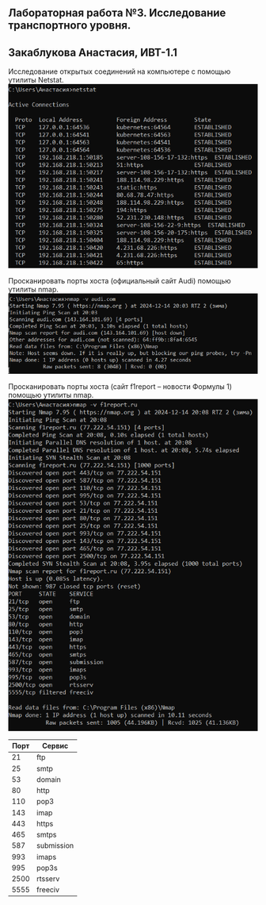 ## Лабораторная работа №3. Исследование транспортного уровня.
## Закаблукова Анастасия, ИВТ-1.1

Исследование открытых соединений на компьютере с помощью утилиты Netstat.   
![](image_report/pic1.png)

Просканировать порты хоста (официальный сайт Audi) помощью утилиты nmap.    
![](image_report/pic2.png)

Просканировать порты хоста (сайт f1report – новости Формулы 1) помощью утилиты nmap.    
![](image_report/pic3.png)

| Порт | Сервис     |
|------|------------|
| 21   | ftp        |
| 25   | smtp       |
| 53   | domain     |
| 80   | http       |
| 110  | pop3       |
| 143  | imap       |
| 443  | https      |
| 465  | smtps      |
| 587  | submission |
| 993  | imaps      |
| 995  | pop3s      |
| 2500 | rtsserv    |
| 5555 | freeciv    |